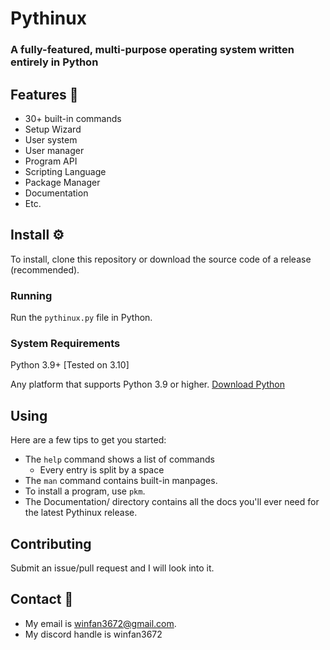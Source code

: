 # Pythinux
### A fully-featured, multi-purpose operating system written entirely in Python
## Features 👾
* 30+ built-in commands
* Setup Wizard
* User system
* User manager
* Program API
* Scripting Language
* Package Manager
* Documentation
* Etc.

## Install ⚙️
To install, clone this repository or download the source code of a release (recommended).
### Running
Run the `pythinux.py` file in Python.
### System Requirements
Python 3.9+ [Tested on 3.10]

Any platform that supports Python 3.9 or higher.
[Download Python](https://python.org/)
## Using
Here are a few tips to get you started:
* The `help` command shows a list of commands
  * Every entry is split by a space
* The `man` command contains built-in manpages.
* To install a program, use `pkm`.
* The Documentation/ directory contains all the docs you'll ever need for the latest Pythinux release.

## Contributing
Submit an issue/pull request and I will look into it.

## Contact 📨
* My email is winfan3672@gmail.com.
* My discord handle is winfan3672
